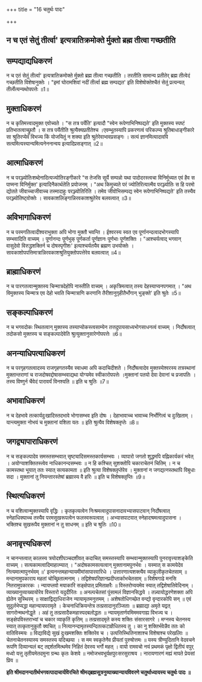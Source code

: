 +++
title = "16 चतुर्थः पादः"

+++


## न च एतं सेतुं तीर्त्वा' इत्यत्रातिक्रमोक्ते र्मुक्तो ब्रह्म तीत्वा गच्छतीति

## सम्पद्याद्यधिकरणं

न च एतं सेतुं तीर्त्वा' इत्यत्रातिक्रमोक्ते र्मुक्तो ब्रह्म तीत्वा गच्छतीति । तरतीति सामान्य प्रतीतेर् ब्रह्म तीत्वेदं गच्छतीति विशेषानुक्तेः । "इमां घोरामशिवां नदीं तीर्त्वा ब्रह्म सम्पद्यत' इति विशेषोक्तेश्चैतं सेतुं प्रत्यन्यत् तीर्त्वेत्यन्यथोपपत्तेः ॥1॥

## मुक्ताधिकरणं

न च कृतिमत्त्वादमुक्त एवोच्यते । "स तत्र पर्येति' इत्यादौ "स्वेन रूपेणाभिनिष्पद्यते' इति मुक्तस्य स्पष्टं प्रतिभातत्वाच्छ्रुतौ । स तत्र पर्येतीति श्रुत्यैक्यप्रतीतेश्च ।एवम्भूतस्यापि प्रकरणत्वं परिकल्प्य श्रुतिबाधाङ्गीकारे सा श्रुतिरप्येवं विभज्य किं योजयितुं न शक्या इति श्रुतेरेवाभावप्रसङ्गः । सत्यं ज्ञानमित्यादावपि सत्यमित्यस्यान्यमित्यनेननान्वय इत्यादिप्रसङ्गात् ॥2॥

## आत्माधिकरणं

न च परञ्ज्योतिःशब्देनादित्यज्योतिरङ्गीकारे "स तेजसि सूर्ये सम्पन्नो यथा पादोदरस्त्वचा विनिर्मुच्यत एवं हैव स पाप्मना विनिर्मुक्त' इत्यादिनैकार्थतेति प्रयोजनम् । "अथ किमुच्यते परं ज्योतिरित्यात्मैव परञ्ज्योतिः स हि परमो द्योतते जीवाच्चाजीवाच्च तस्मादाहुः परञ्ज्योतिरिति । तमेव जीवोभिसम्पद्य स्वेन रूपेणाभिनिष्पद्यते' इति तस्यैव परञ्ज्योतिष्ट्वोक्तेः । सावकाशलिङ्गान्निरवकाशश्रुतेरेव बलवत्वात् ॥3॥

## अविभागाधिकरणं

न च परमगतित्वादीश्वराभुक्ता अपि भोगा मुक्तौ भवन्ति । ईश्वरस्य स्वत एव पूर्णानन्दत्वादभोगस्यापि सम्भवादिति वाच्यम् । पूर्णानन्दः पूर्णभुक् पूर्णकर्ता पूर्णज्ञानः पूर्णभाः पूर्णशक्तिः । "आश्चर्यत्वाद् भगवान् वासुदेवो विरुद्धशक्तिर्न च दोषस्पृगीशः' इत्याश्चर्यतयैव ब्रह्मण उभयोक्तेः । सावकाशोपपत्तिमात्रान्निरवकाशश्रुतियुक्तोपपत्तेरेव बलवत्वात् ॥4॥

## ब्राह्माधिकरणं

न च पारगतत्वान्मुक्तस्य चिन्मात्रदेहोपि नास्तीति वाच्यम् । अकृत्रिमत्वात् तस्य देहस्याप्यनपगमात् । "अथ विमुक्तस्य चिन्मात्र एव देहो भवति चिन्मात्राणि करणानि तैरीशानुगृहीतैर्भोगान् भुङ्क्ते' इति श्रुतेः ॥5॥

## सङ्कल्पाधिकरणं

न च भगवदोकः स्थितत्वान् मुक्तस्य तस्याप्योकस्त्वसाम्येन तत्तदुपायसाध्यभोगसाधनत्वं वाच्यम् । निर्दोषत्वात् तदोकसो मुक्तस्य च सङ्कल्पादेवेति श्रुत्युक्तानुसारेणोपपत्तेः ॥6॥

## अनन्याधिपत्याधिकरणं

न च परगृहगतत्वादस्य राजगृहगतस्यैव स्वाधमा अपि कदाचिदीशते । निर्दोषत्वादेव मुक्तस्येश्वरस्य तत्रस्थानां मुक्तान्तराणां च राजदोषवद्दोषासम्भवाद्यथा योग्यमेव स्वीकारोपपत्तेः ।मुक्तानां पतयो देवा देवानां च प्रजापतिः । तस्य विष्णुर्न चैवेदं पारावर्यं विनश्यति ॥ इति च श्रुतिः ॥7॥

## अभावाधिकरणं

न च देहभावे तत्कार्यदुःखादिस्तदभावे भोगासम्भव इति दोषः । देहाभावाच्च भावाच्च निर्भोगित्वं च दुःखिताम् । यान्त्यमुक्ता नोभयं च मुक्तानां वशिता यतः ॥ इति श्रुत्यैव विशेषक्लृप्तेः ॥8॥

## जगद्व्यापाराधिकरणं

न च सङ्कल्पादेव समस्तसम्भवात् सृष्ट्यादिसमस्तकार्यसम्भवः । व्यापारो जगतो शुद्धमपि वह्निकार्यकरं भवेत् । अयोग्याशक्तितस्त्वेव नाधिकानन्दसम्भवः ॥ न हि कश्चित् सुशक्तोपि चकाराचेतनं चितिम् । न च कामस्तथा भूयात् ततः स्यात् सत्यकामता ॥ इति श्रुत्या विशेषक्लृप्तेरेव । मुक्तानां न जगद्यत्नस्तथापि विबुधाः सदा । मुक्तानां तु नियन्तारस्तेषां ब्रह्मास्य वै हरिः ॥ इति च विशेषक्लृप्तिः ॥9॥

## स्थित्यधिकरणं

न च वशित्वान्मुक्तस्यापि वृद्धिः । कृतकृत्यत्वेन निःश्रमत्वादुपासनादावभ्यासपाटवान् निर्दोषत्वात् स्नेहाधिक्याच्च तस्यैव परमसुखरूपत्वेन फलस्वरूपत्वात् । अभ्यासपाटवात् स्नेहादश्रमत्वादुपासना । भक्तिश्च सुखरूपैव मुक्तानां न तु साधनम् ॥ इति च श्रुतिः ॥10॥

## अनावृत्त्यधिकरणं

न चानन्तत्वात् कालस्य त्रयोदशीपञ्चदशीवत् कदाचित् समस्तस्यापि सम्भवान्मुक्तस्यापि पुनरावृत्त्याशङ्केति वाच्यम् । सत्यकामत्वादिमाहात्म्यात् । "अदोषकामसत्यत्वान् मुक्तानामपुनर्भवः । यस्मात् स कामयेदेव नित्यमात्मापुनर्भवम् ॥' इत्यनन्तमहान्यायमीमांसापारवारिधेः । उत्तारणात्यशक्त्यैव व्याकुलीकृतचेतसाम् ॥ मन्दानामुपकाराय महतां चोच्छ्रितात्मनाम् । तद्विशेषपरिज्ञानप्रदीप्तार्काभचेतसाम् ॥ विशेषगाढे मनसि नितरामुपकारकः । न्यायप्लवो मयाकारि सङ्क्षेपात् प्रमिताक्षरैः ॥ विस्तरोप्ययमेव स्यात् तद्विशेषातिवेदिनाम् । व्याख्यानुव्याख्यायोरेव विस्तारो यदुदीरितः ॥ अनल्पचेतसां पुंसामलं विज्ञानसिद्धये । तन्न्यायोद्धरणेशक्ता अपि ह्येतेन सुस्थिरम् ॥ साक्षाद्विद्याधिराजेन न्यायामृतमनुत्तमम् । अशेषतोधिगच्छेत वन्द्यो वृन्दारकोपि सन् ॥ एवं सुदुर्लभेप्यद्धा महान्यायपरामृते । केचनाधिक्रियन्तेत्र तत्प्रसादानुरञ्जिताः ॥ ब्रह्माद्या अमृते यद्वत् सागरोन्मथनोद्धृते । अहं तु तत्प्रसादैकमहास्पदबलोद्धतः ॥ न्यायमृतार्णवमिममवगाह्य विभज्य च । सङ्क्षेपविस्तराभ्यां च चकार व्याकृतिं कृतिम् ॥ तत्प्रसादमृते कस्य शक्तिः संसारसागरे । मग्नस्य चेतनस्य स्यात् तत्कृतानुकूतौ क्वचित् ॥ नित्यानन्दामृतस्यन्दितत्कटाक्षैधितस्य तु । का नु शक्तिर्भवेन्नैव ततः को वातिविस्मयः ॥ विद्याविद्ये सुखं दुःखमशक्तिः शक्तिरेव च । उत्पत्तिस्थितिनाशाश्च विशेषाश्च परेखलिाः ॥ चेतनाचेतनस्यास्य समस्तस्य यदिच्छया । स मम स्वकृतेनैव प्रीयतां पुरुषोत्तमः ॥ यस्य त्रीण्युदितानि वेदवचने रूपणि दिव्यान्यलं बट् तद्दर्शतमित्थमेव निहितं देवस्य भर्गो महत् । वायो रामवचो नयं प्रथमकं पृक्षो द्वितीयं वपुर् मध्वो यत्तु तृतीयमेतदमुना ग्रन्थः कृतः केशवे ॥ नमोजभवभूर्यक्षपुरःसरसुराश्रय । नारायणारणं मह्यं मापते प्रेयसां प्रिय ॥

**इति श्रीमदानन्दतीर्थभगवत्पादाचार्यविरचिते श्रीमद्ब्रह्मसूत्रनुव्याख्यान्यायविवरणे चतुर्थाध्यायस्य चतुर्थः पादः ॥**

